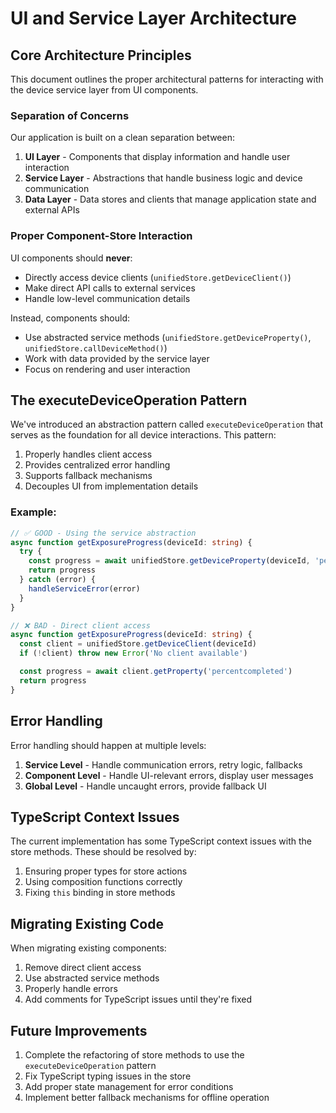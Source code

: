 # UI and Service Layer Architecture

## Core Architecture Principles

This document outlines the proper architectural patterns for interacting with the device service layer from UI components.

### Separation of Concerns

Our application is built on a clean separation between:

1. **UI Layer** - Components that display information and handle user interaction
2. **Service Layer** - Abstractions that handle business logic and device communication
3. **Data Layer** - Data stores and clients that manage application state and external APIs

### Proper Component-Store Interaction

UI components should **never**:

- Directly access device clients (`unifiedStore.getDeviceClient()`)
- Make direct API calls to external services
- Handle low-level communication details

Instead, components should:

- Use abstracted service methods (`unifiedStore.getDeviceProperty()`, `unifiedStore.callDeviceMethod()`)
- Work with data provided by the service layer
- Focus on rendering and user interaction

## The executeDeviceOperation Pattern

We've introduced an abstraction pattern called `executeDeviceOperation` that serves as the foundation for all device interactions. This pattern:

1. Properly handles client access
2. Provides centralized error handling
3. Supports fallback mechanisms
4. Decouples UI from implementation details

### Example:

```typescript
// ✅ GOOD - Using the service abstraction
async function getExposureProgress(deviceId: string) {
  try {
    const progress = await unifiedStore.getDeviceProperty(deviceId, 'percentcompleted')
    return progress
  } catch (error) {
    handleServiceError(error)
  }
}

// ❌ BAD - Direct client access
async function getExposureProgress(deviceId: string) {
  const client = unifiedStore.getDeviceClient(deviceId)
  if (!client) throw new Error('No client available')

  const progress = await client.getProperty('percentcompleted')
  return progress
}
```

## Error Handling

Error handling should happen at multiple levels:

1. **Service Level** - Handle communication errors, retry logic, fallbacks
2. **Component Level** - Handle UI-relevant errors, display user messages
3. **Global Level** - Handle uncaught errors, provide fallback UI

## TypeScript Context Issues

The current implementation has some TypeScript context issues with the store methods. These should be resolved by:

1. Ensuring proper types for store actions
2. Using composition functions correctly
3. Fixing `this` binding in store methods

## Migrating Existing Code

When migrating existing components:

1. Remove direct client access
2. Use abstracted service methods
3. Properly handle errors
4. Add comments for TypeScript issues until they're fixed

## Future Improvements

1. Complete the refactoring of store methods to use the `executeDeviceOperation` pattern
2. Fix TypeScript typing issues in the store
3. Add proper state management for error conditions
4. Implement better fallback mechanisms for offline operation
